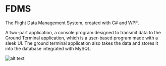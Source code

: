 # FDMS
The Flight Data Management System, created with C# and WPF.

A two-part application, a console program designed to transmit data to the Ground Terminal application, which is a user-based program made with a sleek UI.
The ground terminal application also takes the data and stores it into the database integrated with MySQL. 

![alt text](https://i.imgur.com/i54AT65.png)
